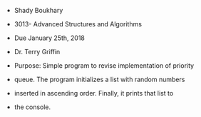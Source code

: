 *	Shady Boukhary													
*	3013- Advanced Structures and Algorithms						
*	Due January 25th, 2018											
*	Dr. Terry Griffin		

*	Purpose: Simple program to revise implementation of priority	
*	queue. The program initializes a list with random numbers	
*	inserted in ascending order. Finally, it prints that list to	
*	the console.													
